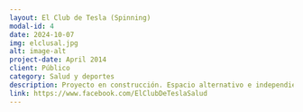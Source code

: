 ```yaml
---
layout: El Club de Tesla (Spinning)
modal-id: 4
date: 2024-10-07
img: elclusal.jpg
alt: image-alt
project-date: April 2014
client: Público
category: Salud y deportes
description: Proyecto en construcción. Espacio alternativo e independiente para realizar indoor spinning. Para más información contáctanos a través del formulario de esta web o el link de este post.
link: https://www.facebook.com/ElClubDeTeslaSalud
---
```

